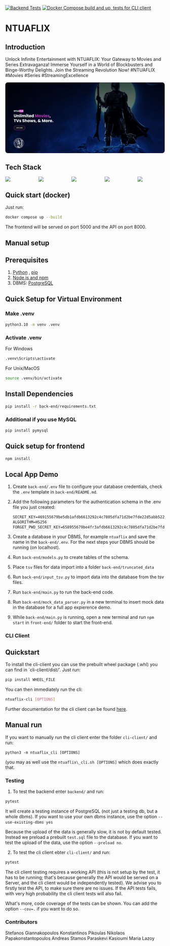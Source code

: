 [![Backend Tests](https://github.com/ntua/softeng23-34/actions/workflows/backend_test.yml/badge.svg)](https://github.com/ntua/softeng23-34/actions/workflows/backend_test.yml)
[![Docker Compose build and up, tests for CLI client](https://github.com/ntua/softeng23-34/actions/workflows/cli_test.yml/badge.svg)](https://github.com/ntua/softeng23-34/actions/workflows/cli_test.yml)

# NTUAFLIX

## Introduction
Unlock Infinite Entertainment with NTUAFLIX: Your Gateway to Movies and Series Extravaganza! Immerse Yourself in a World of Blockbusters and Binge-Worthy Delights. Join the Streaming Revolution Now! #NTUAFLIX #Movies #Series #StreamingExcellence

<img src="/front-end/public/meta-image.png" style="border-radius:8px;"/>

## Tech Stack
<div style="display:flex; justify-content: space-between;">
<img src="https://cdn.worldvectorlogo.com/logos/fastapi.svg" width="17%"/><img src="https://www.svgrepo.com/show/354115/nginx.svg" width="17%"/><img src="https://upload.wikimedia.org/wikipedia/commons/2/29/Postgresql_elephant.svg" width="17%"/><img src="https://upload.wikimedia.org/wikipedia/commons/a/a7/React-icon.svg" width="17%"/><img src="https://cdn.worldvectorlogo.com/logos/material-ui-1.svg" width="17%"/>
</div>


## Quick start (docker)

Just run:
```bash
docker compose up --build
````
The frontend will be served on port 5000 and the API on port 8000.

## Manual setup

## Prerequisites

1. [Python](https://www.python.org/downloads/) , [pip](https://pip.pypa.io/en/stable/installation/)
2. [Node.js and npm](https://docs.npmjs.com/downloading-and-installing-node-js-and-npm)
3. DBMS: [PostgreSQL](https://www.postgresql.org/download/)

## Quick Setup for Virtual Environment

### Make .venv
```bash
python3.10 -m venv .venv
```
### Activate .venv
For Windows
```bash
.venv\Scripts\activate
```
For Unix/MacOS
```bash
source .venv/bin/activate
```

## Install Dependencies

```bash
pip install -r back-end/requirements.txt
```

### Additional if you use MySQL
```bash
pip install pymysql
```

## Quick setup for frontend

```bash
npm install
```

## Local App Demo

1. Create `back-end/.env` file to configure your database credentials, check the `.env` template in `back-end/README.md`.
2. Add the following parameters for the authentication schema in the .env file you just created:
   ```
   SECRET_KEY=469155679be5db1afdb6613292c4c7805dfa71d2be7fde22d5abb522d6f23ef2
   ALGORITHM=HS256
   FORGET_PWD_SECRET_KEY=658955679be4fr3afdb6613292c4c7805dfa71d2be7fde2297abb535d6f23ef2
   ```
   
4. Create a database in your DBMS, for example `ntuaflix` and save the name in the `back-end/.env`. For the next steps your DBMS should be running (on localhost).
5. Run `back-end/models.py` to create tables of the schema.
6. Place `tsv` files for data import into a folder `back-end/truncated_data`
7. Run `back-end/input_tsv.py` to import data into the database from the tsv files.
8. Run `back-end/main.py` to run the back-end code.
9. Run `back-end/mock_data_parser.py` in a new terminal to insert mock data in the database for a full app expierence demo.
10. While `back-end/main.py` is running, open a new terminal and run `npm start` in `front-end/` folder to start the front-end.

### CLI Client

## Quickstart

To install the cli-client you can use the prebuilt wheel package (.whl) you can find in `cli-client/dist/'.
Just run:
```bash
pip install WHEEL_FILE
```

You can then immediately run the cli:
```bash
ntuaflix-cli [OPTIONS]
```

Further documentation for the cli client can be found [here](cli-client/README.md).

## Manual run

If you want to manually run the cli client enter the folder `cli-client/` and run:
```
python3 -m ntuaflix_cli [OPTIONS]
```
(you may as well use the `ntuaflix\_cli.sh [OPTIONS]` which does exactly that.

### Testing

1. To test the backend enter `backend/` and run:
```bash
pytest
```
It will create a testing instance of PostgreSQL (not just a testing db, but a whole dbms). If you want to use your own dbms instance, use the option `--use-existing-dbms yes`

Because the upload of the data is generally slow, it is not by default tested. Instead we preload a prebuilt `test.sql` file to the database. If you want to test the upload of the data, use the option `--preload no`.

2. To test the cli client ebter `cli-client/` and run:
```bash
pytest
```

The cli client testing requires a working API (this is not setup by the test, it has to be running; that's because generally the API would be served on a Server, and the cli client would be independently tested). We advise you to firstly test the API, to make sure there are no issues. If the API tests fails, with very high probability the cli client tests will also fail.


What's more, code coverage of the tests can be shown. You can add the option `--cov=.` if you want to do so.

### Contributors
Stefanos Giannakopoulos
Konstantinos Pikoulas
Nikolaos Papakonstantopoulos
Andreas Stamos
Paraskevi Kasioumi
Maria Lazoy

